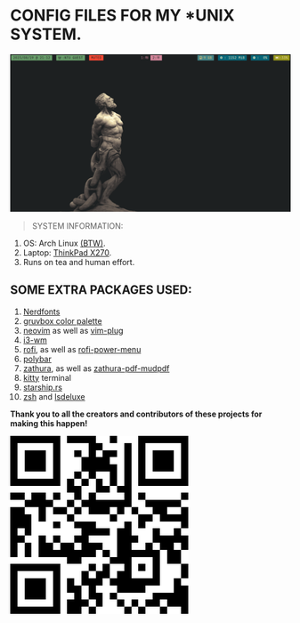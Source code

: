 # CONFIG FILES FOR MY *UNIX SYSTEM.

![Desktop screenshot](./Photos/2023-08-19-21:12:58.png)

> SYSTEM INFORMATION:
1. OS: Arch Linux [(BTW)](https://archlinux.org/).
2. Laptop: [ThinkPad X270](https://www.lenovo.com/lt/lt/laptops/thinkpad/x-series/ThinkPad-X270/p/22TP2TX2700?orgRef=https%253A%252F%252Fwww.google.com%252F).
3. Runs on tea and human effort.

## SOME EXTRA PACKAGES USED:

1. [Nerdfonts](https://github.com/ryanoasis/nerd-fonts)
2. [gruvbox color palette](https://github.com/morhetz/gruvbox)
3. [neovim](https://github.com/neovim/neovim) as well as [vim-plug](https://github.com/junegunn/vim-plug)
4. [i3-wm](https://github.com/i3/i3)
5. [rofi](https://github.com/davatorium/rofi), as well as [rofi-power-menu](https://github.com/jluttine/rofi-power-menu/blob/master/rofi-power-menu)
6. [polybar](https://github.com/polybar/polybar)
7. [zathura](https://github.com/pwmt/zathura), as well as [zathura-pdf-mudpdf](https://github.com/pwmt/zathura-pdf-mupdf)
8. [kitty](https://github.com/kovidgoyal/kitty) terminal
9. [starship.rs](https://github.com/starship/starship)
10. [zsh](https://www.zsh.org/) and [lsdeluxe](https://github.com/lsd-rs/lsd)

**Thank you to all the creators and contributors of these projects for making this happen!**

![surprise69](./Photos/supris69-400.png)
